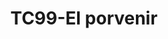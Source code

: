 ---
title: "TC99-El porvenir"
url: /fusagasuga/tc99-el-porvenir/
shop: reparación de automóviles
---